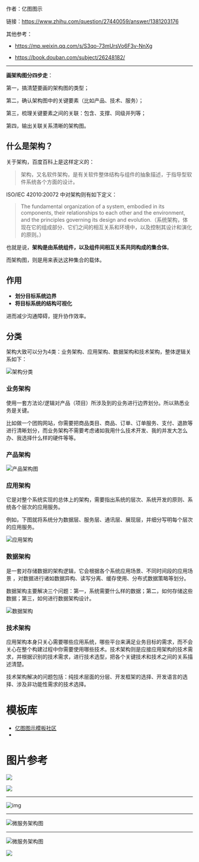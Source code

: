 作者：亿图图示

链接：https://www.zhihu.com/question/27440059/answer/1381203176

其他参考：

- https://mp.weixin.qq.com/s/S3qo-73mUrsVo6F3v-NnXg

- https://book.douban.com/subject/26248182/

---



**画架构图分四步走**：

第一，搞清楚要画的架构图的类型；

第二，确认架构图中的关键要素（比如产品、技术、服务）；

第三，梳理关键要素之间的关联：包含、支撑、同级并列等；

第四，输出关联关系清晰的架构图。



## 什么是架构？

关于架构，百度百科上是这样定义的：

> 架构，又名软件架构，是有关软件整体结构与组件的抽象描述，于指导型软件系统各个方面的设计。

ISO/IEC 42010:20072 中对架构则有如下定义：

> The fundamental organization of a system, embodied in its components, their relationships to each other and the environment, and the principles governing its design and evolution.（系统架构，体现在它的组成部分、它们之间的相互关系和环境中，以及控制其设计和演化的原则。）

 



 也就是说，**架构是由系统组件，以及组件间相互关系共同构成的集合体**。

而架构图，则是用来表达这种集合的载体。

## 作用

- **划分目标系统边界**
- **将目标系统的结构可视化**

进而减少沟通障碍，提升协作效率。



## 分类

架构大致可以分为4类：业务架构、应用架构、数据架构和技术架构，整体逻辑关系如下：

![架构分类](https://md-picture-1254350681.cos.ap-beijing.myqcloud.com/20210122100144.png)

### 业务架构

使用一套方法论/逻辑对产品（项目）所涉及到的业务进行边界划分。所以熟悉业务是关键。

比如做一个团购网站，你需要把商品类目、商品、订单、订单服务、支付、退款等进行清晰划分，而业务架构不需要考虑诸如我用什么技术开发、我的并发大怎么办、我选择什么样的硬件等等。

### 产品架构

![产品架构图](https://md-picture-1254350681.cos.ap-beijing.myqcloud.com/20210122100257.png)

### 应用架构

它是对整个系统实现的总体上的架构，需要指出系统的层次、系统开发的原则、系统各个层次的应用服务。

例如，下图就将系统分为数据层、服务层、通讯层、展现层，并细分写明每个层次的应用服务。

![应用架构](https://md-picture-1254350681.cos.ap-beijing.myqcloud.com/20210122100427.png)



### 数据架构

是一套对存储数据的架构逻辑，它会根据各个系统应用场景、不同时间段的应用场景 ，对数据进行诸如数据异构、读写分离、缓存使用、分布式数据策略等划分。

数据架构主要解决三个问题：第一，系统需要什么样的数据；第二，如何存储这些数据；第三，如何进行数据架构设计。

 ![数据架构](https://md-picture-1254350681.cos.ap-beijing.myqcloud.com/20210122100552.png)

### 技术架构

应用架构本身只关心需要哪些应用系统，哪些平台来满足业务目标的需求，而不会关心在整个构建过程中你需要使用哪些技术。技术架构则是应接应用架构的技术需求，并根据识别的技术需求，进行技术选型，把各个关键技术和技术之间的关系描述清楚。

技术架构解决的问题包括：纯技术层面的分层、开发框架的选择、开发语言的选择、涉及非功能性需求的技术选择。

 

# 模板库

- [亿图图示模板社区](https://www.edrawmax.cn/templates/0/1)
- 

# 图片参考

![](https://md-picture-1254350681.cos.ap-beijing.myqcloud.com/20210122101300.png)

![](https://md-picture-1254350681.cos.ap-beijing.myqcloud.com/20210122090449.png)



---

![img](https://md-picture-1254350681.cos.ap-beijing.myqcloud.com/20210122090821.png)



---



![微服务架构图](https://md-picture-1254350681.cos.ap-beijing.myqcloud.com/20210122094718.png)



---

![微服务架构图](https://md-picture-1254350681.cos.ap-beijing.myqcloud.com/20210122094851.png)

![](https://md-picture-1254350681.cos.ap-beijing.myqcloud.com/20210122101424.png)